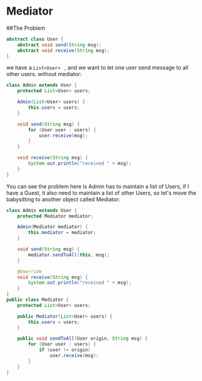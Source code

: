 Mediator
======

##The Problem

```java
abstract class User {
    abstract void send(String msg);
    abstract void receive(String msg);
}
```
we have a  `List<User> ` , and we want to let one user send message to all other users.
without mediator:

```java
class Admin extends User {
    protected List<User> users;

    Admin(List<User> users) {
        this.users = users;
    }

    void send(String msg) {
        for (User user : users) {
            user.receive(msg);
        }
    }

    void receive(String msg) {
        System.out.println("received " + msg);
    }
}
```
You can see the problem here is Admin has to maintain a list of Users, if I have a Guest, it also need to maintain a list of other Users, so let's move the babysitting to another object called Mediator:

```java
class Admin extends User {
    protected Mediator mediator;

    Admin(Mediator mediator) {
        this.mediator = mediator;
    }

    void send(String msg) {
        mediator.sendToAll(this, msg);
    }

    @Override
    void receive(String msg) {
        System.out.println("received " + msg);
    }
}
public class Mediator {
    protected List<User> users;

    public Mediator(List<User> users) {
        this.users = users;
    }

    public void sendToAll(User origin, String msg) {
        for (User user : users) {
            if (user != origin)
                user.receive(msg);
        }
    }
}
```